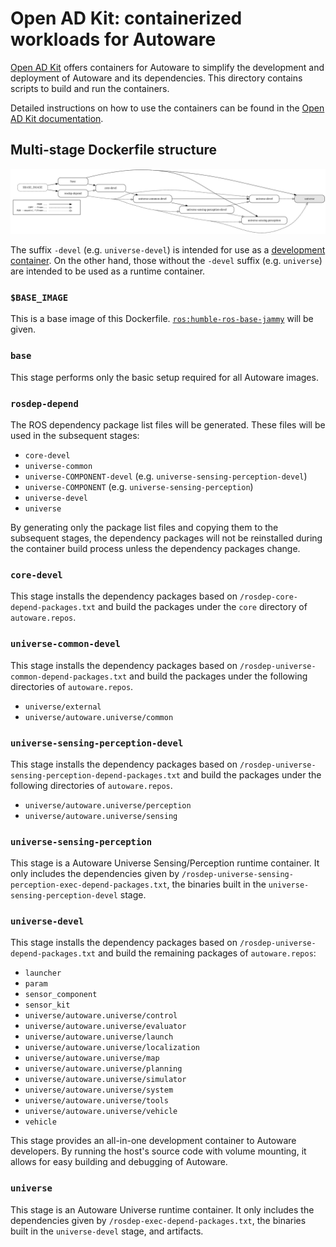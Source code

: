 # Open AD Kit: containerized workloads for Autoware

[Open AD Kit](https://autoware.org/open-ad-kit/) offers containers for Autoware to simplify the development and deployment of Autoware and its dependencies. This directory contains scripts to build and run the containers.

Detailed instructions on how to use the containers can be found in the [Open AD Kit documentation](https://autowarefoundation.github.io/autoware-documentation/main/installation/autoware/docker-installation/).

## Multi-stage Dockerfile structure

![](./Dockerfile.svg)

The suffix `-devel` (e.g. `universe-devel`) is intended for use as a [development container](https://containers.dev). On the other hand, those without the `-devel` suffix (e.g. `universe`) are intended to be used as a runtime container.

### `$BASE_IMAGE`

This is a base image of this Dockerfile. [`ros:humble-ros-base-jammy`](https://hub.docker.com/_/ros/tags?page=&page_size=&ordering=&name=humble-ros-base-jammy) will be given.

### `base`

This stage performs only the basic setup required for all Autoware images.

### `rosdep-depend`

The ROS dependency package list files will be generated.
These files will be used in the subsequent stages:

- `core-devel`
- `universe-common`
- `universe-COMPONENT-devel` (e.g. `universe-sensing-perception-devel`)
- `universe-COMPONENT` (e.g. `universe-sensing-perception`)
- `universe-devel`
- `universe`

By generating only the package list files and copying them to the subsequent stages, the dependency packages will not be reinstalled during the container build process unless the dependency packages change.

### `core-devel`

This stage installs the dependency packages based on `/rosdep-core-depend-packages.txt` and build the packages under the `core` directory of `autoware.repos`.

### `universe-common-devel`

This stage installs the dependency packages based on `/rosdep-universe-common-depend-packages.txt` and build the packages under the following directories of `autoware.repos`.

- `universe/external`
- `universe/autoware.universe/common`

### `universe-sensing-perception-devel`

This stage installs the dependency packages based on `/rosdep-universe-sensing-perception-depend-packages.txt` and build the packages under the following directories of `autoware.repos`.

- `universe/autoware.universe/perception`
- `universe/autoware.universe/sensing`

### `universe-sensing-perception`

This stage is a Autoware Universe Sensing/Perception runtime container. It only includes the dependencies given by `/rosdep-universe-sensing-perception-exec-depend-packages.txt`, the binaries built in the `universe-sensing-perception-devel` stage.

### `universe-devel`

This stage installs the dependency packages based on `/rosdep-universe-depend-packages.txt` and build the remaining packages of `autoware.repos`:

- `launcher`
- `param`
- `sensor_component`
- `sensor_kit`
- `universe/autoware.universe/control`
- `universe/autoware.universe/evaluator`
- `universe/autoware.universe/launch`
- `universe/autoware.universe/localization`
- `universe/autoware.universe/map`
- `universe/autoware.universe/planning`
- `universe/autoware.universe/simulator`
- `universe/autoware.universe/system`
- `universe/autoware.universe/tools`
- `universe/autoware.universe/vehicle`
- `vehicle`

This stage provides an all-in-one development container to Autoware developers. By running the host's source code with volume mounting, it allows for easy building and debugging of Autoware.

### `universe`

This stage is an Autoware Universe runtime container. It only includes the dependencies given by `/rosdep-exec-depend-packages.txt`, the binaries built in the `universe-devel` stage, and artifacts.
